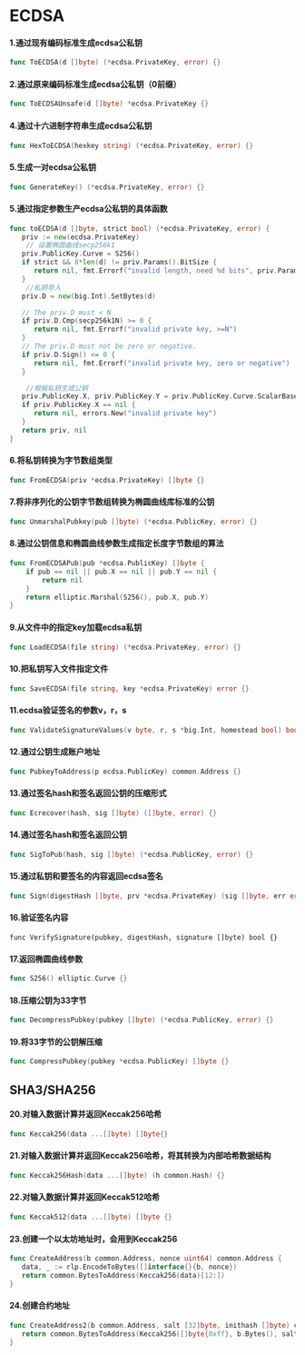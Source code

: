 # ECDSA

#### 1.通过现有编码标准生成ecdsa公私钥

```go
func ToECDSA(d []byte) (*ecdsa.PrivateKey, error) {}
```

#### 2.通过原来编码标准生成ecdsa公私钥（0前缀）

```go
func ToECDSAUnsafe(d []byte) *ecdsa.PrivateKey {}
```

#### 4.通过十六进制字符串生成ecdsa公私钥

```go
func HexToECDSA(hexkey string) (*ecdsa.PrivateKey, error) {}
```

#### 5.生成一对ecdsa公私钥

```go
func GenerateKey() (*ecdsa.PrivateKey, error) {}
```

#### 5.通过指定参数生产ecdsa公私钥的具体函数

```go
func toECDSA(d []byte, strict bool) (*ecdsa.PrivateKey, error) {
   priv := new(ecdsa.PrivateKey)
    // 设置椭圆曲线secp256k1
   priv.PublicKey.Curve = S256()
   if strict && 8*len(d) != priv.Params().BitSize {
      return nil, fmt.Errorf("invalid length, need %d bits", priv.Params().BitSize)
   }
    //私钥导入
   priv.D = new(big.Int).SetBytes(d)

   // The priv.D must < N
   if priv.D.Cmp(secp256k1N) >= 0 {
      return nil, fmt.Errorf("invalid private key, >=N")
   }
   // The priv.D must not be zero or negative.
   if priv.D.Sign() <= 0 {
      return nil, fmt.Errorf("invalid private key, zero or negative")
   }

    //根据私钥生成公钥
   priv.PublicKey.X, priv.PublicKey.Y = priv.PublicKey.Curve.ScalarBaseMult(d)
   if priv.PublicKey.X == nil {
      return nil, errors.New("invalid private key")
   }
   return priv, nil
}
```

#### 6.将私钥转换为字节数组类型

```go
func FromECDSA(priv *ecdsa.PrivateKey) []byte {}
```

#### 7.将非序列化的公钥字节数组转换为椭圆曲线库标准的公钥

```go
func UnmarshalPubkey(pub []byte) (*ecdsa.PublicKey, error) {}
```

#### 8.通过公钥信息和椭圆曲线参数生成指定长度字节数组的算法

```go
func FromECDSAPub(pub *ecdsa.PublicKey) []byte {
	if pub == nil || pub.X == nil || pub.Y == nil {
		return nil
	}
	return elliptic.Marshal(S256(), pub.X, pub.Y)
}
```

#### 9.从文件中的指定key加载ecdsa私钥

```go
func LoadECDSA(file string) (*ecdsa.PrivateKey, error) {}
```

#### 10.把私钥写入文件指定文件

```go
func SaveECDSA(file string, key *ecdsa.PrivateKey) error {}
```

#### 11.ecdsa验证签名的参数v，r，s

```go
func ValidateSignatureValues(v byte, r, s *big.Int, homestead bool) bool {}
```

#### 12.通过公钥生成账户地址

```go
func PubkeyToAddress(p ecdsa.PublicKey) common.Address {}
```

#### 13.通过签名hash和签名返回公钥的压缩形式

```go
func Ecrecover(hash, sig []byte) ([]byte, error) {}
```

#### 14.通过签名hash和签名返回公钥

```go
func SigToPub(hash, sig []byte) (*ecdsa.PublicKey, error) {}
```

#### 15.通过私钥和要签名的内容返回ecdsa签名

```go
func Sign(digestHash []byte, prv *ecdsa.PrivateKey) (sig []byte, err error) {}
```

#### 16.验证签名内容

```
func VerifySignature(pubkey, digestHash, signature []byte) bool {}
```

#### 17.返回椭圆曲线参数

```go
func S256() elliptic.Curve {}
```

#### 18.压缩公钥为33字节

```go
func DecompressPubkey(pubkey []byte) (*ecdsa.PublicKey, error) {}
```

#### 19.将33字节的公钥解压缩

```go
func CompressPubkey(pubkey *ecdsa.PublicKey) []byte {}
```

## SHA3/SHA256

#### 20.对输入数据计算并返回Keccak256哈希

```go
func Keccak256(data ...[]byte) []byte{}
```

#### 21.对输入数据计算并返回Keccak256哈希，将其转换为内部哈希数据结构

```go
func Keccak256Hash(data ...[]byte) (h common.Hash) {}
```

#### 22.对输入数据计算并返回Keccak512哈希

```go
func Keccak512(data ...[]byte) []byte {}
```

#### 23.创建一个以太坊地址时，会用到Keccak256

```go
func CreateAddress(b common.Address, nonce uint64) common.Address {
   data, _ := rlp.EncodeToBytes([]interface{}{b, nonce})
   return common.BytesToAddress(Keccak256(data)[12:])
}
```

#### 24.创建合约地址

```go
func CreateAddress2(b common.Address, salt [32]byte, inithash []byte) common.Address {
   return common.BytesToAddress(Keccak256([]byte{0xff}, b.Bytes(), salt[:], inithash)[12:])
}
```


